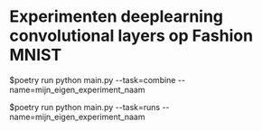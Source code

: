 # Experimenten deeplearning convolutional layers op Fashion MNIST



$poetry run python main.py --task=combine --name=mijn_eigen_experiment_naam


$poetry run python main.py --task=runs --name=mijn_eigen_experiment_naam